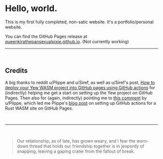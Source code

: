 # Hello, world.

This is my first fully completed, non-satic website. It's a portfolio/personal website.

You can find the GitHub Pages release at [queenkirathepansexualpixie.github.io](https://queenkirathepansexualpixie.github.io/). (Not currently working)

---

&nbsp;

## Credits

A big thanks to reddit u/Plippe and u/Siref, as well as u/Siref's post, [How to deploy your Yew WASM project into GitHub pages using GitHub actions](https://www.reddit.com/r/learnrust/comments/13w47uq/how_to_deploy_your_yew_wasm_project_into_github/) for (indirectly) helping me get a start on setting up the Yew project on GitHub Pages. Then also for (again, indirectly) pointing me to [this comment](https://www.reddit.com/r/rust/comments/10eiysf/comment/j4rmeum/?utm_source=share&utm_medium=web2x&context=3) by u/Plippe, which led me Plippe's [blog post](https://plippe.github.io/blog/2021/07/12/rust-wasm-github.html) on setting up GitHub actions for a Rust WASM site on GitHub Pages.

&nbsp;

---

&nbsp;

> Our relationship, as of late, has grown weary, and I fear the worn-down thread that holds our friendship together is in jeopordy of snapping, leaving a gaping crater from the fallout of break.
